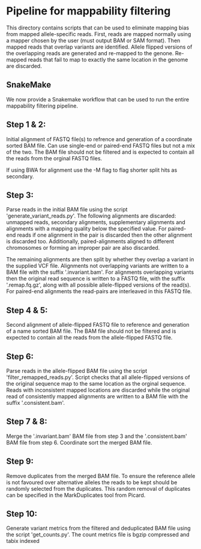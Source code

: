 Pipeline for mappability filtering
==================================

This directory contains scripts that can be used to eliminate mapping bias from
mapped allele-specific reads.  First, reads are mapped normally using a mapper
chosen by the user (must output BAM or SAM format). Then mapped reads that
overlap variants are identified. Allele flipped versions of the overlapping
reads are generated and re-mapped to the genone. Re-mapped reads that fail to
map to exactly the same location in the genome are discarded.

SnakeMake
---------

We now provide a Snakemake workflow that can be used to run the entire
mappability filtering pipeline.

Step 1 & 2:
-----------

Initial alignment of FASTQ file(s) to refrence and generation of a coordinate
sorted BAM file. Can use single-end or paired-end FASTQ files but not a mix of
the two. The BAM file should not be filtered and is expected to contain all the
reads from the orginal FASTQ files.

If using BWA for alignment use the -M flag to flag shorter split hits as
secondary.

Step 3:
-------

Parse reads in the initial BAM file using the script
'generate_variant_reads.py'. The following alignments are discarded: unmapped
reads, secondary alignments, supplementary alignments and alignments with a
mapping quality below the specified value. For paired-end reads if one alignment
in the pair is discarded then the other alignment is discarded too.
Additionally, paired-alignments aligned to different chromosomes or forming an
improper pair are also discarded.

The remaining alignments are then split by whether they overlap a variant in the
supplied VCF file. Alignments not overlapping variants are written to a BAM file
with the suffix '.invariant.bam'. For alignments overlapping variants then the
original read sequence is written to a FASTQ file, with the suffix
'.remap.fq.gz', along with all possible allele-flipped versions of the read(s).
For paired-end alignments the read-pairs are interleaved in this FASTQ file.

Step 4 & 5:
-----------

Second alignment of allele-flipped FASTQ file to reference and generation of a
name sorted BAM file. The BAM file should not be filtered and is expected to
contain all the reads from the allele-flipped FASTQ file.

Step 6:
-------

Parse reads in the allele-flipped BAM file using the script
'filter_remapped_reads.py'. Script checks that all allele-flipped versions of
the original sequence map to the same location as the orginal sequence. Reads
with inconsistent mapped locations are discarded while the original read of
consistently mapped alignments are written to a BAM file with the suffix
'.consistent.bam'.

Step 7 & 8:
-----------

Merge the '.invariant.bam' BAM file from step 3 and the '.consistent.bam' BAM
file from step 6. Coordinate sort the merged BAM file.

Step 9:
-------

Remove duplicates from the merged BAM file. To ensure the reference allele is
not favoured over alternative alleles the reads to be kept should be randomly
selected from the duplicates. This random removal of duplicates can be specified
in the MarkDuplicates tool from Picard.

Step 10:
--------

Generate variant metrics from the filtered and deduplicated BAM file using the
script 'get_counts.py'. The count metrics file is bgzip compressed and tabix
indexed
